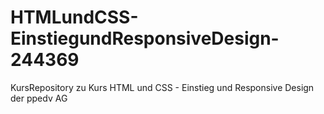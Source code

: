 # HTMLundCSS-EinstiegundResponsiveDesign-244369
KursRepository zu Kurs HTML und CSS - Einstieg und Responsive Design der ppedv AG
